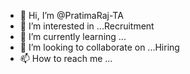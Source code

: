 - 👋 Hi, I’m @PratimaRaj-TA
- 👀 I’m interested in ...Recruitment
- 🌱 I’m currently learning ...
- 💞️ I’m looking to collaborate on ...Hiring
- 📫 How to reach me ...

<!---
PratimaRaj-TA/PratimaRaj-TA is a ✨ special ✨ repository because its `README.md` (this file) appears on your GitHub profile.
You can click the Preview link to take a look at your changes.
--->
